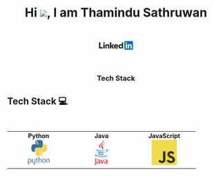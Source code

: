 <h1 align="center">
  Hi
  <img src="https://media.giphy.com/media/hvRJCLFzcasrR4ia7z/giphy.gif" width="28">,
  I am Thamindu Sathruwan
</h1>

<p align="center">
    <a href="https://www.linkedin.com/in/thamindu-sathruwan/">
        <img src="https://github.com/devicons/devicon/blob/master/icons/linkedin/linkedin-original-wordmark.svg" width="80" height="80"/>
    </a>
</p>

<h3 align="center">
  Tech Stack
 </h3>
 
## Tech Stack :computer:

<br>
<table>
<tbody>
 <tr>
<td align="center" width="20%">
<span><b><center>Python</center></b></span> 
<img height=60px src="https://github.com/devicons/devicon/blob/master/icons/python/python-original-wordmark.svg" title="Python" alt="Python"> 
</td>

<td align="center" width="20%">
<span><b><center>Java</center></b></span> 
<img height=60px src="https://github.com/devicons/devicon/blob/master/icons/java/java-original-wordmark.svg" title="Java" alt="Java""> 
</td>

<td align="center" width="20%">
<span><b><center>JavaScript</center></b></span> 
<img height=60px src="https://github.com/devicons/devicon/blob/master/icons/javascript/javascript-original.svg" title="JavaScript" alt="JavaScript"> 
</td>
</tr>



</tbody>
</table>
 








